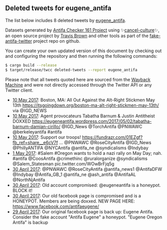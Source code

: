 ## Deleted tweets for eugene_antifa

The list below includes 8 deleted tweets by
[eugene_antifa](https://twitter.com/eugene_antifa).



Datasets generated by [Antifa Checker 161 Project](https://twitter.com/antifacheck161) using ✨[cancel-culture](https://github.com/travisbrown/cancel-culture)✨, an open source project by 
[Travis Brown](https://twitter.com/travisbrown) and other tools as part of the 
[fake-antifa-twitter](https://github.com/antifacheck161/fake-antifa-twitter) project repo on github.

You can create your own updated version of this document by checking out and configuring the
repository and then running the following commands:

```bash
$ cargo build --release
$ target/release/twcc deleted-tweets --report eugene_antifa
```

Please note that all tweets quoted here are sourced from the
[Wayback Machine](https://web.archive.org) and were not directly accessed through the Twitter API or
any Twitter client.

* [10 May 2017](https://web.archive.org/web/20190407153739/https://twitter.com/eugene_antifa/status/862415581818925056): Boston, MA: All Out Against the Alt-Right Stickmen May 13th  https://itsgoingdown.org/boston-ma-alt-right-stickmen-may-13th/  via  @IGD_NEWS <!--862415581818925056-->
* [10 May 2017](https://web.archive.org/web/20190407153739/https://twitter.com/eugene_antifa/status/862410394622545920): Agent provocateurs Tabatha Barnum & Justin Antitheist DOXXED  https://eugeneantifa.wordpress.com/2017/05/02/tabatha-barnum-damian-cirillo/   @IGD_News   @TorchAntifa   @PNWAWC   @berkeleyantifa   #antifa <!--862410394622545920-->
* [10 May 2017](https://web.archive.org/web/20190407153740/https://twitter.com/eugene_antifa/status/862409934691905537): Support our troops!  https://fundrazr.com/01EZgf?fb_ref=share__e6cV7f  …  @PNWAWC   @RoseCityAntifa   @IGD_News   @PhillyANTIFA   @NYCAntifa   @antifa_ne   @syndicalisms   @Indybay <!--862409934691905537-->
* [ 1 May 2017](https://web.archive.org/web/20190407153740/https://twitter.com/eugene_antifa/status/859107545809539074): #Salem   #Oregon  wants to hold a nazi rally on May Day; nah.  #antifa   @CoosAntifa   @crimethinc   @ruralorganize   @syndicalisms   @Salem_Statesman  pic.twitter.com/WOwBrFjq5g <!--859107545809539074-->
* [30 April 2017](https://web.archive.org/web/20190407153741/https://twitter.com/eugene_antifa/status/858563832972587010): @PNWAWC   @RoseCityAntifa   @antifa_news1   @AntifaDFW   @Indybay   @Antifa_GB_1   @antifa_ne   @ash_antifa  @AntifaAL  @NorthNjAntifa <!--858564090444238848-->
* [30 April 2017](https://web.archive.org/web/20190407153741/https://twitter.com/eugene_antifa/status/858563832972587010): Old account compromised:  @eugeneantifa  is a honeypot. BLOCK it! <!--858563832972587010-->
* [30 April 2017](https://web.archive.org/web/20190407153741/https://twitter.com/eugene_antifa/status/858557148866854912): Our old facebook page is compromised and is a HONEYPOT. Members are being doxxed. NEW PAGE HERE:  https://www.facebook.com/antifaeugene/ <!--858557148866854912-->
* [29 April 2017](https://web.archive.org/web/20190407153741/https://twitter.com/eugene_antifa/status/858158519706451968): Our original facebook page is back up: Eugene Antifa. Consider the fake account "Antifa Eugene" a honeypot. "Eugene Oregon Antifa" is backup <!--858158519706451968-->
